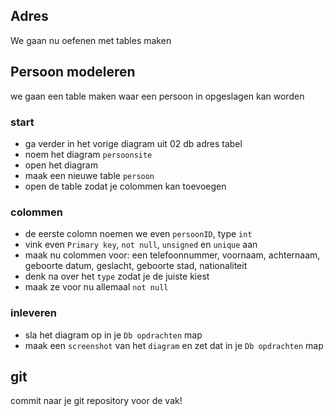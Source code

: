 ## Adres


We gaan nu oefenen met tables maken


## Persoon modeleren

we gaan een table maken waar een persoon in opgeslagen kan worden


### start
- ga verder in het vorige diagram uit 02 db adres tabel
- noem het diagram `persoonsite`
- open het diagram
- maak een nieuwe table `persoon`
- open de table zodat je colommen kan toevoegen


### colommen

- de eerste colomn noemen we even `persoonID`, type `int`
- vink even `Primary key`, `not null`, `unsigned` en `unique` aan
- maak nu colommen voor: een telefoonnummer, voornaam, achternaam, geboorte datum, geslacht, geboorte stad, nationaliteit
- denk na over het `type` zodat je de juiste kiest
- maak ze voor nu allemaal `not null`

### inleveren
- sla het diagram op in je `Db opdrachten` map
- maak een `screenshot` van het `diagram` en zet dat in je `Db opdrachten` map

## git

commit naar je git repository voor de vak!
